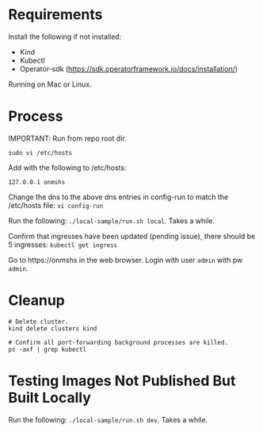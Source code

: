 # Requirements

Install the following if not installed:
* Kind
* Kubectl
* Operator-sdk (https://sdk.operatorframework.io/docs/installation/)

Running on Mac or Linux.

# Process

IMPORTANT: Run from repo root dir.

```
sudo vi /etc/hosts
```
Add with the following to /etc/hosts:
```
127.0.0.1 onmshs
```

Change the dns to the above dns entries in config-run to match the /etc/hosts file: ```vi config-run```

Run the following: ```./local-sample/run.sh local```. Takes a while.

Confirm that ingresses have been updated (pending issue), there should be 5 ingresses: ```kubectl get ingress```

Go to https://onmshs in the web browser. Login with user ```admin``` with pw ```admin```.

# Cleanup

```
# Delete cluster.
kind delete clusters kind

# Confirm all port-forwarding background processes are killed.
ps -axf | grep kubectl
```

# Testing Images Not Published But Built Locally

Run the following: ```./local-sample/run.sh dev```. Takes a while.


